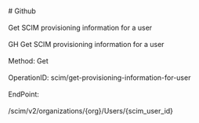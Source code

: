 <br>#     Github</br>
<br>Get SCIM provisioning information for a user</br>
<br>GH Get SCIM provisioning information for a user</br>
<br>Method: Get</br>
<br>OperationID: scim/get-provisioning-information-for-user</br>
<br>EndPoint:</br>
<br>/scim/v2/organizations/{org}/Users/{scim_user_id}</br>
